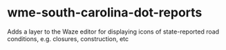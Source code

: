 # wme-south-carolina-dot-reports
Adds a layer to the Waze editor for displaying icons of state-reported road conditions, e.g. closures, construction, etc
